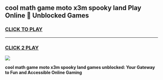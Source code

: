 
## cool math game moto x3m spooky land Play Online 👋 Unblocked Games
<h3>
<a href="https://news.freeplayer.one?title=cool_math_game_moto_x3m_spooky_land&ref=17CMG">CLICK TO PLAY</a></h3>
<hr>

<h3>
<a href="https://news.freeplayer.one?title=cool_math_game_moto_x3m_spooky_land&ref=17CMG">CLICK 2 PLAY</a>
  
</h3>

<a href="https://news.freeplayer.one?title=cool_math_game_moto_x3m_spooky_land&ref=17CMG/"><img src="https://clearcache.store/games.png"></a>


**cool math game moto x3m spooky land games unblocked: Your Gateway to Fun and Accessible Online Gaming**
